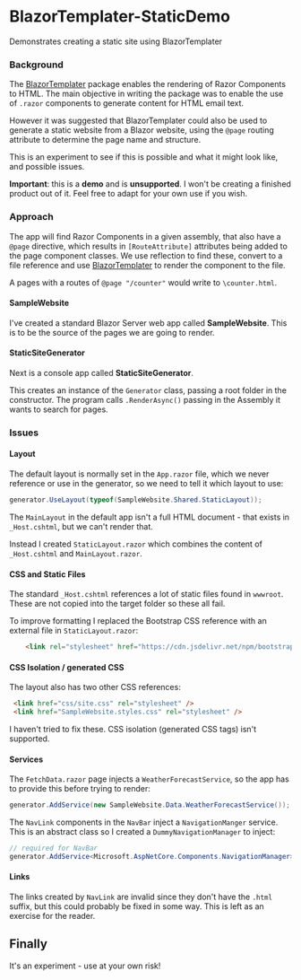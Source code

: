 # BlazorTemplater-StaticDemo
Demonstrates creating a static site using BlazorTemplater

### Background

The [BlazorTemplater](https://github.com/conficient/BlazorTemplater) package enables the rendering of Razor Components to HTML. The main objective in writing the package was to enable the use of `.razor` components to generate content for HTML email text.

However it was suggested that BlazorTemplater could also be used to generate a static website from a Blazor website, using the `@page` routing attribute to determine the page name and structure.

This is an experiment to see if this is possible and what it might look like, and possible issues.

**Important**: this is a **demo** and is **unsupported**. I won't be creating a finished product out of it. Feel free to adapt for your own use if you wish.

### Approach

The app will find Razor Components in a given assembly, that also have a `@page` directive, which results in `[RouteAttribute]` attributes being added to the page component classes. We use reflection to find these, convert to a file reference and use [BlazorTemplater](https://github.com/conficient/BlazorTemplater) to render the component to the file.

A pages with a routes of `@page "/counter"` would write to `\counter.html`.


#### SampleWebsite
I've created a standard Blazor Server web app called **SampleWebsite**. This is to be the source of the pages we are going to render.

#### StaticSiteGenerator
Next is a console app called **StaticSiteGenerator**.

This creates an instance of the `Generator` class, passing a root folder in the constructor. The program calls `.RenderAsync()` passing in the Assembly it wants to search for pages.

### Issues

#### Layout

The default layout is normally set in the `App.razor` file, which we never reference or use in the generator, so we need to tell it which layout to use:
```c#
generator.UseLayout(typeof(SampleWebsite.Shared.StaticLayout));
```

The `MainLayout` in the default app isn't a full HTML document - that exists in `_Host.cshtml`, but we can't render that.

Instead I created `StaticLayout.razor` which combines the content of `_Host.cshtml` and `MainLayout.razor`.

#### CSS and Static Files

The standard `_Host.cshtml` references a lot of static files found in `wwwroot`. These are not copied into the target folder so these all fail.

To improve formatting I replaced the Bootstrap CSS reference with an external file in `StaticLayout.razor`:
```html
    <link rel="stylesheet" href="https://cdn.jsdelivr.net/npm/bootstrap@4.6.0/dist/css/bootstrap.min.css" ...  >
```

#### CSS Isolation / generated CSS

The layout also has two other CSS references:
```html
 <link href="css/site.css" rel="stylesheet" />
 <link href="SampleWebsite.styles.css" rel="stylesheet" />
 ```
 I haven't tried to fix these. CSS isolation (generated CSS tags) isn't supported.

 #### Services

 The `FetchData.razor` page injects a `WeatherForecastService`, so the app has to provide this before trying to render:
 ```c#
generator.AddService(new SampleWebsite.Data.WeatherForecastService());
```

The `NavLink` components in the `NavBar` inject a `NavigationManger` service. This is an abstract class so I created a `DummyNavigationManager` to inject:
```c#
// required for NavBar
generator.AddService<Microsoft.AspNetCore.Components.NavigationManager>(new DummyNavigationManager());
```

#### Links

The links created by `NavLink` are invalid since they don't have the `.html` suffix, but this could probably be fixed in some way. This is left as an exercise for the reader.

## Finally

It's an experiment - use at your own risk!